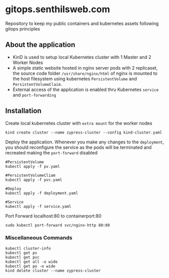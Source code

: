 # gitops.senthilsweb.com
Repository to keep my public containers and kubernetes assets following gitops principles

## About the application

* KinD is used to setup local Kubernetes cluster with 1 Master and 2 Worker Nodes
* A simple static website hosted in nginx server pods with 2 replicaset, the source code folder `/usr/share/nginx/html` of nginx is mounted to the host filesystem using kubernetes `PersistentVolume` and `PersistentVolumeClaim`.
* External access of the application is enabled thru Kubernetes `service` and `port-forwarding`


## Installation

Create local kubernetes cluster with `extra mount` for the worker nodes

```
kind create cluster --name zypress-cluster --config kind-cluster.yaml
```

Deploy the application. Whenever you make any changes to the `deployment`, you should reconfigure the service as the pods will be terminated and recreated making the `port-forward` disabled

```
#PersistentVolume
kubectl apply -f pv.yaml

#PersistentVolumeCliam
kubectl apply -f pvc.yaml

#Deploy
kubectl apply -f deployment.yaml

#Service
kubectl apply -f service.yaml
```

Port Forward localhost:80 to containerport:80

```
sudo kubectl port-forward svc/nginx-http 80:80
```

### Miscellaneous Commands

```
kubectl cluster-info
kubectl get pv
kubectl get pvc
kubectl get all -o wide 
kubectl get po -o wide 
kind delete cluster --name zypress-cluster
```